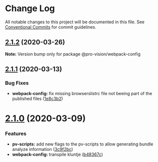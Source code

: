 # Change Log

All notable changes to this project will be documented in this file.
See [Conventional Commits](https://conventionalcommits.org) for commit guidelines.

## [2.1.2](https://github.com/pro-vision/fe-tools/compare/@pro-vision/webpack-config@2.1.1...@pro-vision/webpack-config@2.1.2) (2020-03-26)

**Note:** Version bump only for package @pro-vision/webpack-config





## [2.1.1](https://github.com/pro-vision/fe-tools/compare/@pro-vision/webpack-config@2.1.0...@pro-vision/webpack-config@2.1.1) (2020-03-13)


### Bug Fixes

* **webpack-config:** fix missing browserslistrc file not beeing part of the published files ([1e8c3b2](https://github.com/pro-vision/fe-tools/commit/1e8c3b2))





# [2.1.0](https://github.com/pro-vision/fe-tools/compare/@pro-vision/webpack-config@2.0.6...@pro-vision/webpack-config@2.1.0) (2020-03-09)


### Features

* **pv-scripts:** add new flags to the pv-scripts to allow generating bundle analyze information ([3c9f2bc](https://github.com/pro-vision/fe-tools/commit/3c9f2bc))
* **webpack-config:** transpile kluntje ([b48367c](https://github.com/pro-vision/fe-tools/commit/b48367c))
